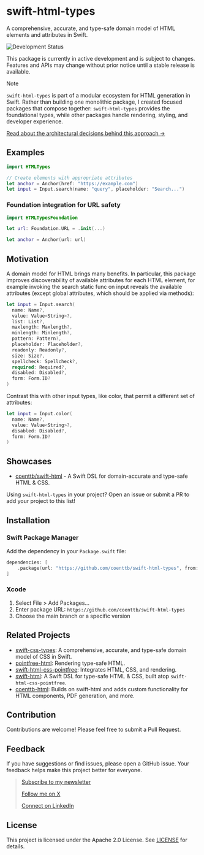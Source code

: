# swift-html-types

A comprehensive, accurate, and type-safe domain model of HTML elements and attributes in Swift.

![Development Status](https://img.shields.io/badge/status-active--development-blue.svg)

This package is currently in active development and is subject to changes. Features and APIs may change without prior notice until a stable release is available.

> [!NOTE]
> `swift-html-types` is part of a modular ecosystem for HTML generation in Swift. Rather than building one monolithic package, I created focused packages that compose together: `swift-html-types` provides the foundational types, while other packages handle rendering, styling, and developer experience.
>
> [Read about the architectural decisions behind this approach →](https://coenttb.com/blog/4)

## Examples

```swift
import HTMLTypes

// Create elements with appropriate attributes
let anchor = Anchor(href: "https://example.com")
let input = Input.search(name: "query", placeholder: "Search...")
```

### Foundation integration for URL safety

```swift
import HTMLTypesFoundation

let url: Foundation.URL = .init(...)

let anchor = Anchor(url: url)
```

## Motivation

A domain model for HTML brings many benefits. In particular, this package improves discoverability of available attributes for each HTML element, for example invoking the search static func on input reveals the available attributes (except global attributes, which should be applied via methods):

```swift
let input = Input.search(
  name: Name?,
  value: Value<String>?,
  list: List?,
  maxlength: Maxlength?,
  minlength: Minlength?,
  pattern: Pattern?,
  placeholder: Placeholder?,
  readonly: Readonly?,
  size: Size?,
  spellcheck: Spellcheck?,
  required: Required?,
  disabled: Disabled?,
  form: Form.ID?
)
```

Contrast this with other input types, like color, that permit a different set of attributes:
```swift
let input = Input.color(
  name: Name?,
  value: Value<String>?,
  disabled: Disabled?,
  form: Form.ID?
)
```

## Showcases

- [coenttb/swift-html](https://github.com/coenttb/swift-html) - A Swift DSL for domain-accurate and type-safe HTML & CSS.

Using `swift-html-types` in your project? Open an issue or submit a PR to add your project to this list!

## Installation

### Swift Package Manager

Add the dependency in your `Package.swift` file:

```swift
dependencies: [
    .package(url: "https://github.com/coenttb/swift-html-types", from: "0.0.1")
]
```

### Xcode

1. Select File > Add Packages...
2. Enter package URL: `https://github.com/coenttb/swift-html-types`
3. Choose the main branch or a specific version

## Related Projects

* [swift-css-types](https://github.com/coenttb/swift-css-types): A comprehensive, accurate, and type-safe domain model of CSS in Swift.
* [pointfree-html](https://github.com/coenttb/pointfree-html): Rendering type-safe HTML.
* [swift-html-css-pointfree](https://github.com/coenttb/swift-html-css-pointfree): Integrates HTML, CSS, and rendering.
* [swift-html](https://github.com/coenttb/swift-html): A Swift DSL for type-safe HTML & CSS, built atop `swift-html-css-pointfree`.
* [coenttb-html](https://github.com/coenttb/coenttb-html): Builds on swift-html and adds custom functionality for HTML components, PDF generation, and more.

## Contribution

Contributions are welcome! Please feel free to submit a Pull Request.

## Feedback

If you have suggestions or find issues, please open a GitHub issue. Your feedback helps make this project better for everyone.

> [Subscribe to my newsletter](http://coenttb.com/en/newsletter/subscribe)
>
> [Follow me on X](http://x.com/coenttb)
> 
> [Connect on LinkedIn](https://www.linkedin.com/in/tenthijeboonkkamp)

## License

This project is licensed under the Apache 2.0 License. See [LICENSE](LICENSE) for details.
